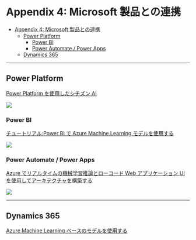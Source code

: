 # Appendix 4: Microsoft 製品との連携

- [Appendix 4: Microsoft 製品との連携](#appendix-4-microsoft-製品との連携)
  - [Power Platform](#power-platform)
    - [Power BI](#power-bi)
    - [Power Automate / Power Apps](#power-automate--power-apps)
  - [Dynamics 365](#dynamics-365)

---

## Power Platform

[Power Platform を使用したシチズン AI](https://learn.microsoft.com/ja-jp/azure/architecture/example-scenario/ai/citizen-ai-power-platform)

![](https://learn.microsoft.com/ja-jp/azure/architecture/example-scenario/ai/media/citizen-ai-power-platform.png#lightbox)

### Power BI

[チュートリアル:Power BI で Azure Machine Learning モデルを使用する](https://learn.microsoft.com/ja-jp/power-bi/connect-data/service-aml-integrate)

![](https://learn.microsoft.com/ja-jp/power-bi/connect-data/media/service-aml-integrate/report-viz.png)

### Power Automate / Power Apps

[Azure でリアルタイムの機械学習推論とローコード Web アプリケーション UI を使用してアーキテクチャを構築する](https://learn.microsoft.com/ja-jp/azure/architecture/example-scenario/ai/deploy-real-time-machine-learning-model-application-ui)

![](https://learn.microsoft.com/ja-jp/azure/architecture/example-scenario/ai/media/deploy-real-time-machine-learning-model-application-ui.svg#lightbox)

---

## Dynamics 365

[Azure Machine Learning ベースのモデルを使用する](https://learn.microsoft.com/ja-jp/dynamics365/customer-insights/azure-machine-learning-experiments)
